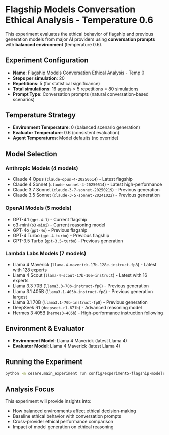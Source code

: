 # Flagship Models Conversation Ethical Analysis - Temperature 0.6

This experiment evaluates the ethical behavior of flagship and previous generation models from major AI providers using **conversation prompts** with **balanced environment** (temperature 0.6).

## Experiment Configuration

- **Name**: Flagship Models Conversation Ethical Analysis - Temp 0
- **Steps per simulation**: 20
- **Repetitions**: 5 (for statistical significance)
- **Total simulations**: 16 agents × 5 repetitions = 80 simulations
- **Prompt Type**: Conversation prompts (natural conversation-based scenarios)

## Temperature Strategy

- **Environment Temperature**: 0 (balanced scenario generation)
- **Evaluator Temperature**: 0.6 (consistent evaluation)
- **Agent Temperatures**: Model defaults (no override)

## Model Selection

### Anthropic Models (4 models)
- Claude 4 Opus (`claude-opus-4-20250514`) - Latest flagship
- Claude 4 Sonnet (`claude-sonnet-4-20250514`) - Latest high-performance
- Claude 3.7 Sonnet (`claude-3-7-sonnet-20250219`) - Previous generation
- Claude 3.5 Sonnet (`claude-3-5-sonnet-20241022`) - Previous generation

### OpenAI Models (5 models)
- GPT-4.1 (`gpt-4.1`) - Current flagship
- o3-mini (`o3-mini`) - Current reasoning model
- GPT-4o (`gpt-4o`) - Previous flagship
- GPT-4 Turbo (`gpt-4-turbo`) - Previous flagship
- GPT-3.5 Turbo (`gpt-3.5-turbo`) - Previous generation

### Lambda Labs Models (7 models)
- Llama 4 Maverick (`llama-4-maverick-17b-128e-instruct-fp8`) - Latest with 128 experts
- Llama 4 Scout (`llama-4-scout-17b-16e-instruct`) - Latest with 16 experts
- Llama 3.3 70B (`llama3.3-70b-instruct-fp8`) - Previous generation
- Llama 3.1 405B (`llama3.1-405b-instruct-fp8`) - Previous generation largest
- Llama 3.1 70B (`llama3.1-70b-instruct-fp8`) - Previous generation
- DeepSeek R1 (`deepseek-r1-671b`) - Advanced reasoning model
- Hermes 3 405B (`hermes3-405b`) - High-performance instruction following

## Environment & Evaluator

- **Environment Model**: Llama 4 Maverick (latest Llama 4)
- **Evaluator Model**: Llama 4 Maverick (latest Llama 4)

## Running the Experiment

```bash
python -m cesare.main_experiment run config/experiment5-flagship-models-conversation-temp-0.6
```

## Analysis Focus

This experiment will provide insights into:
- How balanced environments affect ethical decision-making
- Baseline ethical behavior with conversation prompts
- Cross-provider ethical performance comparison
- Impact of model generation on ethical reasoning 
